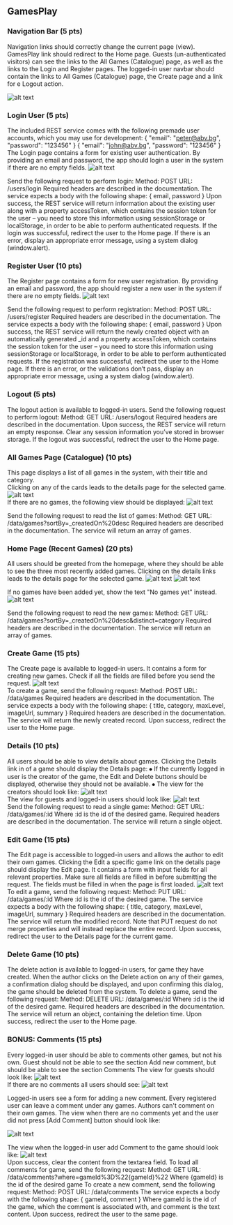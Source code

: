 ## GamesPlay

### Navigation Bar (5 pts)
Navigation links should correctly change the current page (view). GamesPlay link should redirect to the Home page. Guests (un-authenticated visitors) can see the links to the All Games (Catalogue) page, as well as the links to the Login and Register pages. The logged-in user navbar should contain the links to All Games (Catalogue) page, the Create page and a link for e Logout action.

![alt text](https://github.com/skyepaper/JavaScript/blob/main/JavaScriptApplication/GamesPlay/Pics/Pic%20(1).bmp)  
 
### Login User (5 pts)
The included REST service comes with the following premade user accounts, which you may use for development:
{ "email": "peter@abv.bg", "password": "123456" }
{ "email": "john@abv.bg", "password": "123456" }
The Login page contains a form for existing user authentication. By providing an email and password, the app should login a user in the system if there are no empty fields.
![alt text](https://github.com/skyepaper/JavaScript/blob/main/JavaScriptApplication/GamesPlay/Pics/Pic%20(2).bmp)  
 
Send the following request to perform login:
Method: POST
URL: /users/login
Required headers are described in the documentation. The service expects a body with the following shape:
{
  email,
  password
}
Upon success, the REST service will return information about the existing user along with a property accessToken, which contains the session token for the user – you need to store this information using sessionStorage or localStorage, in order to be able to perform authenticated requests.
If the login was successful, redirect the user to the Home page. If there is an error, display an appropriate error message, using a system dialog (window.alert).

### Register User (10 pts)
The Register page contains a form for new user registration. By providing an email and password, the app should register a new user in the system if there are no empty fields.
![alt text](https://github.com/skyepaper/JavaScript/blob/main/JavaScriptApplication/GamesPlay/Pics/Pic%20(3).bmp)  
 
Send the following request to perform registration:
Method: POST
URL: /users/register
Required headers are described in the documentation. The service expects a body with the following shape:
{
  email,
  password
}
Upon success, the REST service will return the newly created object with an automatically generated _id and a property accessToken, which contains the session token for the user – you need to store this information using sessionStorage or localStorage, in order to be able to perform authenticated requests.
If the registration was successful, redirect the user to the Home page. If there is an error, or the validations don’t pass, display an appropriate error message, using a system dialog (window.alert).

### Logout (5 pts)
The logout action is available to logged-in users. Send the following request to perform logout:
Method: GET
URL: /users/logout
Required headers are described in the documentation. Upon success, the REST service will return an empty response. Clear any session information you’ve stored in browser storage.
If the logout was successful, redirect the user to the Home page.

### All Games Page (Catalogue) (10 pts)
This page displays a list of all games in the system, with their title and category.  
Clicking on any of the cards leads to the details page for the selected game. 
![alt text](https://github.com/skyepaper/JavaScript/blob/main/JavaScriptApplication/GamesPlay/Pics/Pic%20(4).bmp)  
If there are no games, the following view should be displayed:
![alt text](https://github.com/skyepaper/JavaScript/blob/main/JavaScriptApplication/GamesPlay/Pics/Pic%20(5).bmp)  
 
Send the following request to read the list of games:
Method: GET
URL: /data/games?sortBy=_createdOn%20desc
Required headers are described in the documentation. The service will return an array of games.

### Home Page (Recent Games) (20 pts)
All users should be greeted from the homepage, where they should be able to see the three most recently added games. Clicking on the details links leads to the details page for the selected game. 
![alt text](https://github.com/skyepaper/JavaScript/blob/main/JavaScriptApplication/GamesPlay/Pics/Pic%20(6).bmp)
![alt text](https://github.com/skyepaper/JavaScript/blob/main/JavaScriptApplication/GamesPlay/Pics/Pic%20(7).bmp)  
  
If no games have been added yet, show the text "No games yet" instead.
![alt text](https://github.com/skyepaper/JavaScript/blob/main/JavaScriptApplication/GamesPlay/Pics/Pic%20(8).bmp)  
  
Send the following request to read the new games:
Method: GET
URL: /data/games?sortBy=_createdOn%20desc&distinct=category
Required headers are described in the documentation. The service will return an array of games. 

### Create Game (15 pts)
The Create page is available to logged-in users. It contains a form for creating new games. Check if all the fields are filled before you send the request.
 ![alt text](https://github.com/skyepaper/JavaScript/blob/main/JavaScriptApplication/GamesPlay/Pics/Pic%20(9).bmp)  
To create a game, send the following request:
Method: POST
URL: /data/games
Required headers are described in the documentation. The service expects a body with the following shape:
{
  title,
  category,
  maxLevel,
  imageUrl,
  summary
}
Required headers are described in the documentation. The service will return the newly created record. Upon success, redirect the user to the Home page.

### Details (10 pts)
All users should be able to view details about games. Clicking the Details link in of a game should display the Details page:
⦁	If the currently logged in user is the creator of the game, the Edit and Delete buttons should be displayed, otherwise they should not be available.
⦁	The view for the creators should look like:
 ![alt text](https://github.com/skyepaper/JavaScript/blob/main/JavaScriptApplication/GamesPlay/Pics/Pic%20(10).bmp)  
The view for guests and logged-in users should look like:
![alt text](https://github.com/skyepaper/JavaScript/blob/main/JavaScriptApplication/GamesPlay/Pics/Pic%20(11).bmp)  
Send the following request to read a single game:
Method: GET
URL: /data/games/:id
Where :id is the id of the desired game. Required headers are described in the documentation. The service will return a single object.

### Edit Game (15 pts)
The Edit page is accessible to logged-in users and allows the author to edit their own games. Clicking the Edit a specific game link on the details page should display the Edit page. It contains a form with input fields for all relevant properties. Make sure all fields are filled in before submitting the request. The fields must be filled in when the page is first loaded.
 ![alt text](https://github.com/skyepaper/JavaScript/blob/main/JavaScriptApplication/GamesPlay/Pics/Pic%20(12).bmp)  
To edit a game, send the following request:
Method: PUT
URL: /data/games/:id
Where :id is the id of the desired game.
The service expects a body with the following shape:
{
  title,
  category,
  maxLevel,
  imageUrl,
  summary
}
Required headers are described in the documentation. The service will return the modified record. Note that PUT request do not merge properties and will instead replace the entire record. Upon success, redirect the user to the Details page for the current game.

### Delete Game (10 pts)
The delete action is available to logged-in users, for game they have created. When the author clicks on the Delete action on any of their games, a confirmation dialog should be displayed, and upon confirming this dialog, the game should be deleted from the system.
To delete a game, send the following request:
Method: DELETE
URL: /data/games/:id
Where :id is the id of the desired game. Required headers are described in the documentation. The service will return an object, containing the deletion time. Upon success, redirect the user to the Home page.

### BONUS: Comments (15 pts)
Every logged-in user should be able to comments other games, but not his own. 
Guest should not be able to see the section Add new comment, but should be able to see the section Comments The view for guests should look like: 
 ![alt text](https://github.com/skyepaper/JavaScript/blob/main/JavaScriptApplication/GamesPlay/Pics/Pic%20(13).bmp)  
If there are no comments all users should see:
 ![alt text](https://github.com/skyepaper/JavaScript/blob/main/JavaScriptApplication/GamesPlay/Pics/Pic%20(14).bmp)  

Logged-in users see a form for adding a new comment. Every registered user can leave a comment under any games.  Authors can't comment on their own games.
The view when there are no comments yet and the user did not press [Add Comment] button should look like:
 
![alt text](https://github.com/skyepaper/JavaScript/blob/main/JavaScriptApplication/GamesPlay/Pics/Pic%20(15).bmp)  

The view when the logged-in user add Comment to the game should look like:
 ![alt text](https://github.com/skyepaper/JavaScript/blob/main/JavaScriptApplication/GamesPlay/Pics/Pic%20(16).bmp)  
Upon success, clear the content from the textarea field.
To load all comments for game, send the following request:
Method: GET
URL: /data/comments?where=gameId%3D%22{gameId}%22
Where {gameId} is the id of the desired game
To create a new comment, send the following request:
Method: POST
URL: /data/comments
The service expects a body with the following shape:
{
  gameId,
  comment
}
Where gameId is the id of the game, which the comment is associated with, and comment is the text content. Upon success, redirect the user to the same page.
